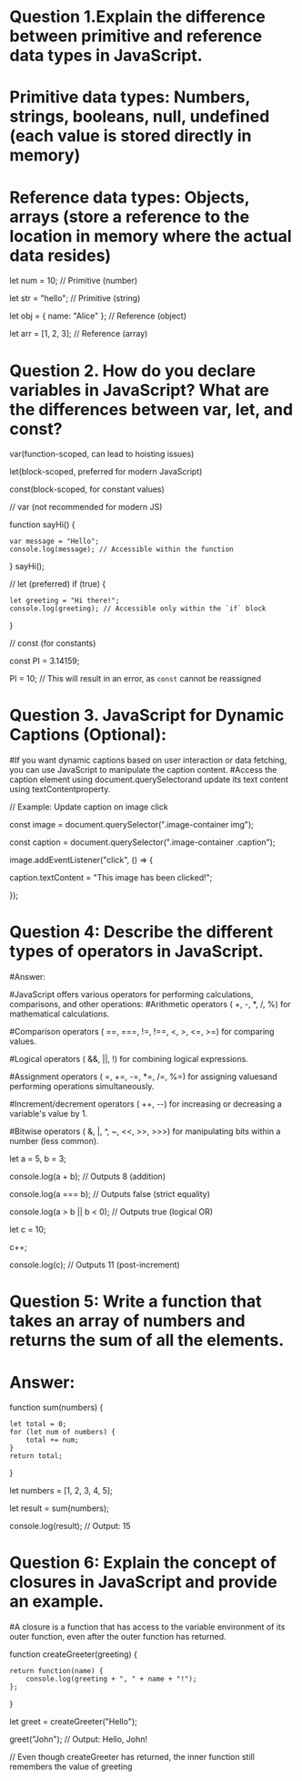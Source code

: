 

# Question 1.Explain the difference between primitive and reference data types in JavaScript.

# Primitive data types: Numbers, strings, booleans, null, undefined (each value is stored directly in memory)
# Reference data types: Objects, arrays (store a reference to the location in memory where the actual data resides)


let num = 10; // Primitive (number)

let str = "hello"; // Primitive (string)

let obj = { name: "Alice" }; // Reference (object)

let arr = [1, 2, 3]; // Reference (array)




# Question 2. How do you declare variables in JavaScript? What are the differences between var, let, and const?

 var(function-scoped, can lead to hoisting issues)

 let(block-scoped, preferred for modern JavaScript)

 const(block-scoped, for constant values)

// var (not recommended for modern JS)

function sayHi() {

    var message = "Hello";
    console.log(message); // Accessible within the function
}
sayHi();

// let (preferred)
if (true) {

    let greeting = "Hi there!";
    console.log(greeting); // Accessible only within the `if` block
}

// const (for constants)

const PI = 3.14159;

PI = 10; // This will result in an error, as `const` cannot be reassigned



# Question 3. JavaScript for Dynamic Captions (Optional):

#If you want dynamic captions based on user interaction or data fetching, you can use JavaScript to manipulate the caption content.
#Access the caption element using document.querySelectorand update its text content using textContentproperty.


// Example: Update caption on image click

const image = document.querySelector(".image-container img");

const caption = document.querySelector(".image-container .caption");

image.addEventListener("click", () => {

  caption.textContent = "This image has been clicked!";
  
});



# Question 4: Describe the different types of operators in JavaScript.

#Answer:

#JavaScript offers various operators for performing calculations, comparisons, and other operations:
#Arithmetic operators ( +, -, *, /, %) for mathematical calculations.

#Comparison operators ( ==, ===, !=, !==, <, >, <=, >=) for comparing values.

#Logical operators ( &&, ||, !) for combining logical expressions.

#Assignment operators ( =, +=, -=, *=, /=, %=) for assigning values ​​and performing operations simultaneously.

#Increment/decrement operators ( ++, --) for increasing or decreasing a variable's value by 1.

#Bitwise operators ( &, |, ^, ~, <<, >>, >>>) for manipulating bits within a number (less common).


let a = 5, b = 3;

console.log(a + b);         // Outputs 8 (addition)

console.log(a === b);       // Outputs false (strict equality)

console.log(a > b || b < 0); // Outputs true (logical OR)

let c = 10;

c++;

console.log(c);             // Outputs 11 (post-increment)




# Question 5: Write a function that takes an array of numbers and returns the sum of all the elements.

# Answer:

function sum(numbers) {

    let total = 0;
    for (let num of numbers) {
        total += num;
    }
    return total;
}

let numbers = [1, 2, 3, 4, 5];

let result = sum(numbers);

console.log(result); // Output: 15



# Question 6: Explain the concept of closures in JavaScript and provide an example.

#A closure is a function that has access to the variable environment of its outer function, even after the outer function has returned.


function createGreeter(greeting) {
   
    return function(name) {
        console.log(greeting + ", " + name + "!");
    };
}

let greet = createGreeter("Hello");

greet("John"); // Output: Hello, John!

// Even though createGreeter has returned, the inner function still remembers the value of greeting


